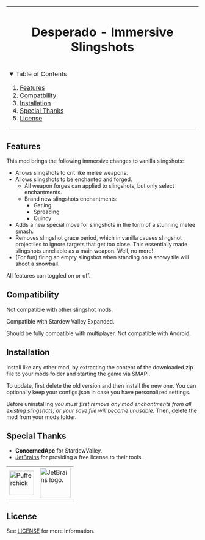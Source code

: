 <table align="center"><tr><td align="center" width="9999">

<!-- LOGO, TITLE, DESCRIPTION -->

# Desperado - Immersive Slingshots

<br/>

<!-- TABLE OF CONTENTS -->
<details open="open" align="left">
  <summary>Table of Contents</summary>
  <ol>
    <li><a href="#features">Features</a></li>
    <li><a href="#compatibility">Compatbility</a></li> 
    <li><a href="#installation">Installation</a></li>
    <li><a href="#special-thanks">Special Thanks</a></li>
    <li><a href="#license">License</a></li>
  </ol>
</details>

</td></tr></table>

## Features

This mod brings the following immersive changes to vanilla slingshots:

- Allows slingshots to crit like melee weapons.
- Allows slingshots to be enchanted and forged.
    - All weapon forges can applied to slingshots, but only select enchantments.
    - Brand new slingshots enchantments:
        - Gatling
        - Spreading
        - Quincy
- Adds a new special move for slingshots in the form of a stunning melee smash.
- Removes slingshot grace period, which in vanilla causes slingshot projectiles to ignore targets that get too close. This essentially made slingshots unreliable as a main weapon. Well, no more!
- (For fun) firing an empty slingshot when standing on a snowy tile will shoot a snowball.

All features can toggled on or off.

## Compatibility

Not compatible with other slingshot mods.

Compatible with Stardew Valley Expanded.

Should be fully compatible with multiplayer. Not compatible with Android.

## Installation

Install like any other mod, by extracting the content of the downloaded zip file to your mods folder and starting the game via SMAPI.

To update, first delete the old version and then install the new one. You can optionally keep your configs.json in case you have personalized settings.

Before uninstalling *you must first remove any mod enchantments from all existing slingshots, or your save file will become unusable*.
Then, delete the mod from your mods folder.

## Special Thanks

- **ConcernedApe** for StardewValley.
- [JetBrains](https://jb.gg/OpenSource) for providing a free license to their tools.

<table>
  <tr>
    <td><img width="64" src="https://smapi.io/Content/images/pufferchick.png" alt="Pufferchick"></td>
    <td><img width="80" src="https://resources.jetbrains.com/storage/products/company/brand/logos/jb_beam.svg" alt="JetBrains logo."></td>
  </tr>
</table>

## License

See [LICENSE](../../LICENSE) for more information.
